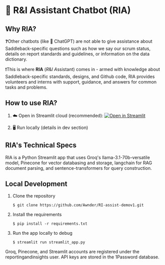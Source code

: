 # 💬 R&I Assistant Chatbot (RIA)

## Why RIA?

❓Other chatbots (like 🤖 ChatGPT) are not able to give assistance about Saddleback-specific questions such as how we say our scrum status, details on report standards and guidelines, or information on the data dictionary.

❗This is where **RIA** (*R*&*I* *A*ssistant) comes in - armed with knowledge about Saddleback-specific standards, designs, and Github code, RIA provides volunteers and interns with support, guidance, and answers for common tasks and problems.

## How to use RIA?

1. ☁️ Open in Streamlit cloud (recommended): [![Open in Streamlit](https://static.streamlit.io/badges/streamlit_badge_black_white.svg)](https://ri-assist-demov1.streamlit.app/)

2. 🖥️ Run locally (details in dev section)

## RIA's Technical Specs

RIA is a Python Streamlit app that uses Groq's llama-3.1-70b-versatile model, Pinecone for vector databasing and storage, langchain for RAG document parsing, and sentence-transformers for query construction.

## Local Development

1. Clone the repository
   ```
   $ git clone https://github.com/Awnder/RI-assist-demov1.git
   ```

2. Install the requirements
   ```
   $ pip install -r requirements.txt
   ```

3. Run the app locally to debug
   ```
   $ streamlit run streamlit_app.py
   ```

Groq, Pinecone, and Streamlit accounts are registered under the reportingandinsights user.
API keys are stored in the 1Password database.
